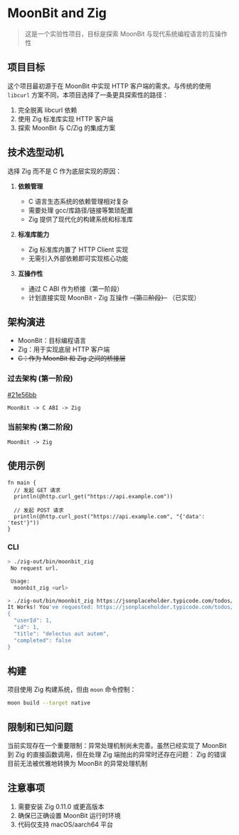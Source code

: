 # MoonBit and Zig

> 这是一个实验性项目，目标是探索 MoonBit 与现代系统编程语言的互操作性

## 项目目标

这个项目最初源于在 MoonBit 中实现 HTTP 客户端的需求。与传统的使用 `libcurl` 方案不同，本项目选择了一条更具探索性的路径：

1. 完全脱离 libcurl 依赖
2. 使用 Zig 标准库实现 HTTP 客户端
3. 探索 MoonBit 与 C/Zig 的集成方案

## 技术选型动机

选择 Zig 而不是 C 作为底层实现的原因：

1. **依赖管理**
   - C 语言生态系统的依赖管理相对复杂
   - 需要处理 gcc/库路径/链接等繁琐配置
   - Zig 提供了现代化的构建系统和标准库

2. **标准库能力**
   - Zig 标准库内置了 HTTP Client 实现
   - 无需引入外部依赖即可实现核心功能

3. **互操作性**
   - 通过 C ABI 作为桥接（第一阶段）
   - 计划直接实现 MoonBit - Zig 互操作 ~~（第二阶段）~~ （已实现）

## 架构演进

- MoonBit：目标编程语言
- Zig：用于实现底层 HTTP 客户端
- ~~C：作为 MoonBit 和 Zig 之间的桥接层~~

### 过去架构 (第一阶段) 

[#21e56bb](21e56bb)

```
MoonBit -> C ABI -> Zig
```

### 当前架构 (第二阶段)
```
MoonBit -> Zig
```

## 使用示例

```moonbit
fn main {
  // 发起 GET 请求
  println(@http.curl_get("https://api.example.com"))
  
  // 发起 POST 请求
  println(@http.curl_post("https://api.example.com", "{'data': 'test'}"))
}
```

### CLI

```bash
> ./zig-out/bin/moonbit_zig
 No request url.

 Usage:
  moonbit_zig <url>

> ./zig-out/bin/moonbit_zig https://jsonplaceholder.typicode.com/todos/1
It Works! You've requested: https://jsonplaceholder.typicode.com/todos/1
{
  "userId": 1,
  "id": 1,
  "title": "delectus aut autem",
  "completed": false
}
```

## 构建

项目使用 Zig 构建系统，但由 `moon` 命令控制：

```bash
moon build --target native
```

## 限制和已知问题

当前实现存在一个重要限制：异常处理机制尚未完善。虽然已经实现了 MoonBit 到 Zig 的直接函数调用，但在处理 Zig 端抛出的异常时还存在问题： Zig 的错误目前无法被优雅地转换为 MoonBit 的异常处理机制

## 注意事项

1. 需要安装 Zig 0.11.0 或更高版本
2. 确保已正确设置 MoonBit 运行时环境
3. 代码仅支持 macOS/aarch64 平台
